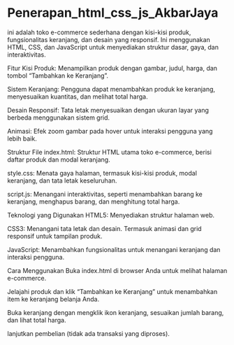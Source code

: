# Penerapan_html_css_js_AkbarJaya

ini adalah toko e-commerce sederhana dengan kisi-kisi produk, fungsionalitas keranjang, dan desain yang responsif. Ini menggunakan HTML, CSS, dan JavaScript untuk menyediakan struktur dasar, gaya, dan interaktivitas.

Fitur
Kisi Produk: Menampilkan produk dengan gambar, judul, harga, dan tombol “Tambahkan ke Keranjang”.

Sistem Keranjang: Pengguna dapat menambahkan produk ke keranjang, menyesuaikan kuantitas, dan melihat total harga.

Desain Responsif: Tata letak menyesuaikan dengan ukuran layar yang berbeda menggunakan sistem grid.

Animasi: Efek zoom gambar pada hover untuk interaksi pengguna yang lebih baik.

Struktur File
index.html: Struktur HTML utama toko e-commerce, berisi daftar produk dan modal keranjang.

style.css: Menata gaya halaman, termasuk kisi-kisi produk, modal keranjang, dan tata letak keseluruhan.

script.js: Menangani interaktivitas, seperti menambahkan barang ke keranjang, menghapus barang, dan menghitung total harga.

Teknologi yang Digunakan
HTML5: Menyediakan struktur halaman web.

CSS3: Menangani tata letak dan desain. Termasuk animasi dan grid responsif untuk tampilan produk.

JavaScript: Menambahkan fungsionalitas untuk menangani keranjang dan interaksi pengguna.

Cara Menggunakan
Buka index.html di browser Anda untuk melihat halaman e-commerce.

Jelajahi produk dan klik “Tambahkan ke Keranjang” untuk menambahkan item ke keranjang belanja Anda.

Buka keranjang dengan mengklik ikon keranjang, sesuaikan jumlah barang, dan lihat total harga.

lanjutkan pembelian (tidak ada transaksi yang diproses).
